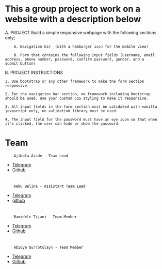 # This a group project to work on a website with a description below
A. PROJECT
    Build a simple responsive webpage with the following sections only;

        A. Navigation bar  (with a hamburger icon for the mobile view)

        B. Form that contains the following input fields (username, email address, phone number, password, confirm password, gender, and a submit button) 

B. PROJECT INSTRUCTIONS

    1. Use bootstrap or any other framework to make the form section responsive.

    2. For the navigation bar section, no framework including bootstrap should be used. Use your custom CSS styling to make it responsive.

    3. All input fields in the form section must be validated with vanilla javascript only, no validation library must be used.

    4. The input field for the password must have an eye icon so that when it's clicked, the user can hide or show the password.


# Team
		Ajibola Alade - Team Lead
*   [Telegram](https://t.me/Ajibola_1)
*   [Github](https://github.com/Ajibola1234)
#
		Keku Belina - Assistant Team Lead
*   [Telegram](https://t.me/KekuBt)
*   [github](https://github.com/kekubt)

#
		Bamidele Tijani - Team Member
*   [Telegram](https://t.me/EmmyB4Christ)
*   [Github](https://github.com/Emmyb123)
#
		Abioye Qurrotulayn - Team Member
*   [Telegram](https://t.me/)
*   [Github](https://github.com/Joyayn)

